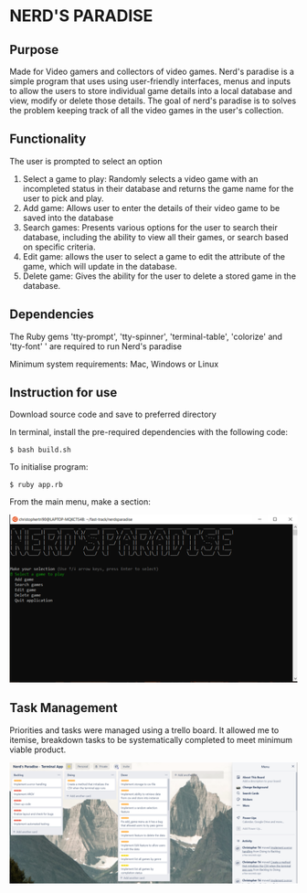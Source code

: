 # NERD'S PARADISE


## Purpose

Made for Video gamers and collectors of video games. Nerd's paradise is a simple program that uses using user-friendly interfaces, menus and inputs to allow the users to store individual game details into a local database and view, modify or delete those details. The goal of nerd's paradise is to solves the problem keeping track of all the video games in the user's collection.


## Functionality

The user is prompted to select an option

1. Select a game to play: Randomly selects a video game with an incompleted status in their database and returns the game name for the user to pick and play. 
2. Add game: Allows user to enter the details of their video game to be saved into the database
3. Search games: Presents various options for the user to search their database, including the ability to view all their games, or search based on specific criteria. 
4. Edit game: allows the user to select a game to edit the attribute of the game, which will update in the database. 
5. Delete game: Gives the ability for the user to delete a stored game in the database.

## Dependencies

The Ruby gems 'tty-prompt', 'tty-spinner', 'terminal-table', 'colorize' and 'tty-font' ' are required to run Nerd's paradise

Minimum system requirements: Mac, Windows or Linux

## Instruction for use

Download source code and save to preferred directory

In terminal, install the pre-required dependencies with the following code:
````
$ bash build.sh
````

To initialise program:
````
$ ruby app.rb
````
From the main menu, make a section:

![main menu](assets/main_menu.jpg)

## Task Management

Priorities and tasks were managed using a trello board. It allowed me to itemise, breakdown tasks to be systematically completed to meet minimum viable product. 

![trello board screenshot](assets/trello_board_screenshot.jpg)






